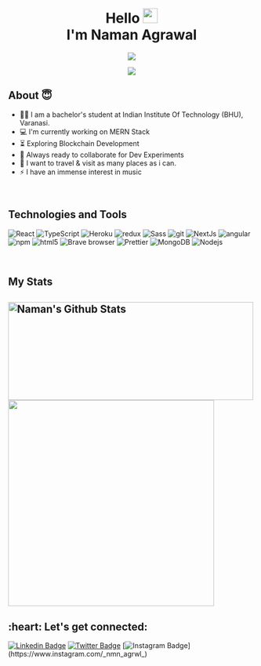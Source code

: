 <!-- Introduction -->
<h1 align="center">Hello <img src="https://emojis.slackmojis.com/emojis/images/1531849430/4246/blob-sunglasses.gif?1531849430" width="30"/><br> I'm Naman Agrawal</h1>

<!-- Cool animation mentioning my techstack -->
<p align="center">
  <a href="https://github.com/DenverCoder1/readme-typing-svg"><img src="https://readme-typing-svg.herokuapp.com?color=%23F75F5F&size=20&center=true&vCenter=true&lines=MERN-Stack+Developer;C%2B%2B+%7C+DS+%7C+Algorithm;Next.Js+%7C+Node.Js+%7C+MongoDB"></a>
</p>

<div align="center">
  <img src="https://media.giphy.com/media/Dh5q0sShxgp13DwrvG/giphy.gif" />
</div>

## About 😇
- 👨‍🎓 I am a bachelor's student at Indian Institute Of Technology (BHU), Varanasi.
- :computer: I'm currently working on MERN Stack
- :hourglass_flowing_sand:  Exploring Blockchain Development
- :rocket: Always ready to collaborate for Dev Experiments
- :dart: I want to travel & visit as many places as i can.
- :zap: I have an immense interest in music<br>

<!-- divider -->
&nbsp;

<!-- skills showcase -->
<h2>Technologies and Tools</h2>
<p>
<div>
  <img alt="React" src="https://img.shields.io/badge/-React-45b8d8?style=flat-square&logo=react&logoColor=white" />
  <img alt="TypeScript" src="https://img.shields.io/badge/-TypeScript-007ACC?style=flat-square&logo=typescript&logoColor=white" />
  <img alt="Heroku" src="https://img.shields.io/badge/-Heroku-430098?style=flat-square&logo=heroku&logoColor=white" />
  <img alt="redux" src="https://img.shields.io/badge/-Redux-764ABC?style=flat-square&logo=redux&logoColor=white" />
  <img alt="Sass" src="https://img.shields.io/badge/-Sass-CC6699?style=flat-square&logo=sass&logoColor=white" />
  <img alt="git" src="https://img.shields.io/badge/-Git-F05032?style=flat-square&logo=git&logoColor=white" />
  <img alt="NextJs" src="https://img.shields.io/badge/-NextJs-ea2845?style=flat-square&logo=react&logoColor=white" />
  <img alt="angular" src="https://img.shields.io/badge/-Angular-DD0031?style=flat-square&logo=angular&logoColor=white" />
  <img alt="npm" src="https://img.shields.io/badge/-NPM-CB3837?style=flat-square&logo=npm&logoColor=white" />
  <img alt="html5" src="https://img.shields.io/badge/-HTML5-E34F26?style=flat-square&logo=html5&logoColor=white" />
  <img alt="Brave browser" src="https://img.shields.io/badge/-Brave_Browser-FB542B?style=flat-square&logo=brave&logoColor=white" />
  <img alt="Prettier" src="https://img.shields.io/badge/-Prettier-F7B93E?style=flat-square&logo=prettier&logoColor=white" />
  <img alt="MongoDB" src="https://img.shields.io/badge/-MongoDB-13aa52?style=flat-square&logo=mongodb&logoColor=white" />
  <img alt="Nodejs" src="https://img.shields.io/badge/-Nodejs-43853d?style=flat-square&logo=Node.js&logoColor=white" />
</div>
</p>

<!-- divider -->
&nbsp;

<!-- most used languages -->
<h2>My Stats<h2>
<p>
<img width="500" align="center" height="200" src="https://github-readme-stats-defcon27.vercel.app/api?username=NamanAg0502&show_icons=true&line_height=30&theme=react" alt="Naman's Github Stats" />
<img width="420" align="center" 
     src="https://github-readme-stats-defcon27.vercel.app/api/top-langs/?username=NamanAg0502&langs_count=6&hide=handlebars,jupyter notebook&theme=react&line_height=30&layout=compact" />
</p>
  
 <h2 align="left">:heart: Let's get connected:</h2>

[![Linkedin Badge](https://img.shields.io/badge/-LINKEDIN-blue?style=flat-square&logo=Linkedin&logoColor=white&link=https://www.linkedin.com/in/namanagrwal/)](https://www.linkedin.com/in/namanagrwal) 
[![Twitter Badge](https://img.shields.io/badge/-TWITTER-1ca0f1?style=flat-square&labelColor=1ca0f1&logo=twitter&logoColor=white&link=https://twitter.com/Naman_Agrwl)](https://twitter.com/Naman_Agrwl)
[![Instagram Badge](https://img.shields.io/badge/-INSTAGRAM-D7008A?style=flat-square&labelColor=D7008A&logo=Instagram&logoColor=white&link=https://www.instagram.com/_nmn_agrwl_)](https://www.instagram.com/_nmn_agrwl_)
